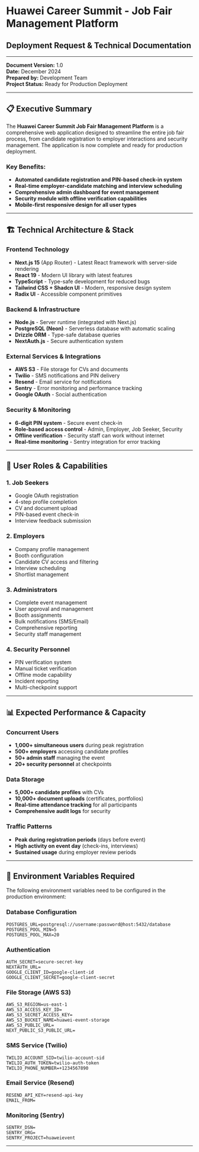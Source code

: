 # Huawei Career Summit - Job Fair Management Platform
## Deployment Request & Technical Documentation

---

**Document Version:** 1.0  
**Date:** December 2024  
**Prepared by:** Development Team  
**Project Status:** Ready for Production Deployment  

---

## 📋 Executive Summary

The **Huawei Career Summit Job Fair Management Platform** is a comprehensive web application designed to streamline the entire job fair process, from candidate registration to employer interactions and security management. The application is now complete and ready for production deployment.

### Key Benefits:
- **Automated candidate registration and PIN-based check-in system**
- **Real-time employer-candidate matching and interview scheduling**
- **Comprehensive admin dashboard for event management**
- **Security module with offline verification capabilities**
- **Mobile-first responsive design for all user types**

---

## 🏗️ Technical Architecture & Stack

### **Frontend Technology**
- **Next.js 15** (App Router) - Latest React framework with server-side rendering
- **React 19** - Modern UI library with latest features
- **TypeScript** - Type-safe development for reduced bugs
- **Tailwind CSS + Shadcn UI** - Modern, responsive design system
- **Radix UI** - Accessible component primitives

### **Backend & Infrastructure**
- **Node.js** - Server runtime (integrated with Next.js)
- **PostgreSQL (Neon)** - Serverless database with automatic scaling
- **Drizzle ORM** - Type-safe database queries
- **NextAuth.js** - Secure authentication system

### **External Services & Integrations**
- **AWS S3** - File storage for CVs and documents
- **Twilio** - SMS notifications and PIN delivery
- **Resend** - Email service for notifications
- **Sentry** - Error monitoring and performance tracking
- **Google OAuth** - Social authentication

### **Security & Monitoring**
- **6-digit PIN system** - Secure event check-in
- **Role-based access control** - Admin, Employer, Job Seeker, Security
- **Offline verification** - Security staff can work without internet
- **Real-time monitoring** - Sentry integration for error tracking

---

## 👥 User Roles & Capabilities

### **1. Job Seekers**
- Google OAuth registration
- 4-step profile completion
- CV and document upload
- PIN-based event check-in
- Interview feedback submission

### **2. Employers**
- Company profile management
- Booth configuration
- Candidate CV access and filtering
- Interview scheduling
- Shortlist management

### **3. Administrators**
- Complete event management
- User approval and management
- Booth assignments
- Bulk notifications (SMS/Email)
- Comprehensive reporting
- Security staff management

### **4. Security Personnel**
- PIN verification system
- Manual ticket verification
- Offline mode capability
- Incident reporting
- Multi-checkpoint support

---


## 📊 Expected Performance & Capacity

### **Concurrent Users**
- **1,000+ simultaneous users** during peak registration
- **500+ employers** accessing candidate profiles
- **50+ admin staff** managing the event
- **20+ security personnel** at checkpoints

### **Data Storage**
- **5,000+ candidate profiles** with CVs
- **10,000+ document uploads** (certificates, portfolios)
- **Real-time attendance tracking** for all participants
- **Comprehensive audit logs** for security

### **Traffic Patterns**
- **Peak during registration periods** (days  before event)
- **High activity on event day** (check-ins, interviews)
- **Sustained usage** during employer review periods

---


## 🔐 Environment Variables Required

The following environment variables need to be configured in the production environment:

### **Database Configuration**
```
POSTGRES_URL=postgresql://username:password@host:5432/database
POSTGRES_POOL_MIN=5
POSTGRES_POOL_MAX=20
```

### **Authentication**
```
AUTH_SECRET=secure-secret-key
NEXTAUTH_URL=
GOOGLE_CLIENT_ID=google-client-id
GOOGLE_CLIENT_SECRET=google-client-secret
```

### **File Storage (AWS S3)**
```env
AWS_S3_REGION=us-east-1
AWS_S3_ACCESS_KEY_ID=
AWS_S3_SECRET_ACCESS_KEY=
AWS_S3_BUCKET_NAME=huawei-event-storage
AWS_S3_PUBLIC_URL=
NEXT_PUBLIC_S3_PUBLIC_URL=
```

### **SMS Service (Twilio)**
```
TWILIO_ACCOUNT_SID=twilio-account-sid
TWILIO_AUTH_TOKEN=twilio-auth-token
TWILIO_PHONE_NUMBER=+1234567890
```

### **Email Service (Resend)**
```
RESEND_API_KEY=resend-api-key
EMAIL_FROM=
```

### **Monitoring (Sentry)**
```
SENTRY_DSN=
SENTRY_ORG=
SENTRY_PROJECT=huaweievent
```

---

